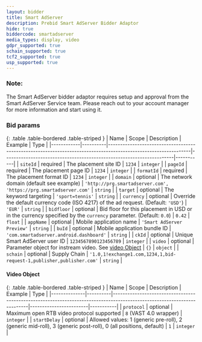 ```yaml
---
layout: bidder
title: Smart AdServer
description: Prebid Smart AdServer Bidder Adaptor
hide: true
biddercode: smartadserver
media_types: display, video
gdpr_supported: true
schain_supported: true
tcf2_supported: true
usp_supported: true
---
```


### Note:
The Smart AdServer bidder adaptor requires setup and approval from the Smart AdServer Service team. Please reach out to your account manager for more information and start using it.

### Bid params

{: .table .table-bordered .table-striped }
| Name       | Scope    | Description                                                                                                    | Example                                                              | Type      |
|------------|----------|----------------------------------------------------------------------------------------------------------------|----------------------------------------------------------------------|-----------|
| `siteId`   | required | The placement site ID                                                                                          | `1234`                                                               | `integer` |
| `pageId`   | required | The placement page ID                                                                                          | `1234`                                                               | `integer` |
| `formatId` | required | The placement format ID                                                                                        | `1234`                                                               | `integer` |
| `domain`   | optional | The network domain (default see example)                                                                       | `'http://prg.smartadserver.com', 'https://prg.smartadserver.com'`    | `string`  |
| `target`   | optional | The keyword targeting                                                                                          | `'sport=tennis'`                                                     | `string`  |
| `currency` | optional | Override the default currency code (ISO 4217) of the ad request. (Default: `'USD'`)                            | `'EUR'`                                                              | `string`  |
| `bidfloor` | optional | Bid floor for this placement in USD or in the currency specified by the `currency` parameter. (Default: `0.0`) | `0.42`                                                               | `float`   |
| `appName`  | optional | Mobile application name                                                                                        | `'Smart AdServer Preview'`                                           | `string`  |
| `buId`     | optional | Mobile application bundle ID                                                                                   | `'com.smartadserver.android.dashboard'`                              | `string`  |
| `ckId`     | optional | Unique Smart AdServer user ID                                                                                  | `1234567890123456789`                                                | `integer` |
| `video`    | optional | Parameter object for instream video. See [video Object](#smartadserver-video-object)                           | `{}`                                                                 | `object`  |
| `schain`   | optional | Supply Chain                                                                                                   | `'1.0,1!exchange1.com,1234,1,bid-request-1,publisher,publisher.com'` | `string`  |


<a name="smartadserver-video-object" />

#### Video Object

{: .table .table-bordered .table-striped }
| Name         | Scope    | Description                                                                                                             | Example                | Type      |
|--------------|----------|-------------------------------------------------------------------------------------------------------------------------|------------------------|-----------|
| `protocol`   | optional | Maximum open RTB video protocol supported                                                                               | `8` (VAST 4.0 wrapper) | `integer` |
| `startDelay` | optional | Allowed values: 1 (generic pre-roll), 2 (generic mid-roll), 3 (generic post-roll), 0 (all positions, default)           | `1`                    | `integer` |
